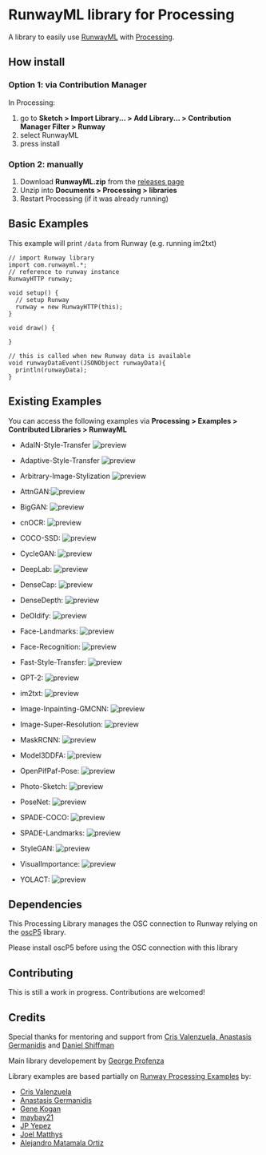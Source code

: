 # RunwayML library for Processing

A library to easily use [RunwayML](https://runwayml.com) with [Processing](https://processing.org/).

## How install 

### Option 1: via Contribution Manager

In Processing:

1. go to **Sketch > Import Library... > Add Library... > Contribution Manager Filter > Runway**
2. select RunwayML
3. press install

### Option 2: manually

1. Download **RunwayML.zip** from the [releases page](https://github.com/runwayml/processing-library/releases)
2. Unzip into **Documents > Processing > libraries**
3. Restart Processing (if it was already running)

## Basic Examples

This example will print `/data` from Runway (e.g. running im2txt)

```processing
// import Runway library
import com.runwayml.*;
// reference to runway instance
RunwayHTTP runway;

void setup() {
  // setup Runway
  runway = new RunwayHTTP(this);
}

void draw() {
  
}

// this is called when new Runway data is available
void runwayDataEvent(JSONObject runwayData){
  println(runwayData);
}
```

## Existing Examples

You can access the following examples via **Processing > Examples > Contributed Libraries > RunwayML**

- AdaIN-Style-Transfer ![preview](assets/examples/ada-in-style-transfer.jpg)
  
- Adaptive-Style-Transfer ![preview](assets/examples/adaptive-style-transfer.jpg)
  
- Arbitrary-Image-Stylization ![preview](assets/examples/arbitrary-image-stylization.jpg)
  
- AttnGAN:![preview](assets/examples/attn-gan.jpg)
  
- BigGAN: ![preview](assets/examples/big-gan.jpg)

- cnOCR: ![preview](assets/examples/cn-ocr.jpg)

- COCO-SSD: ![preview](assets/examples/coco-ssd.jpg)

- CycleGAN: ![preview](assets/examples/cycle-gan.jpg)

- DeepLab: ![preview](assets/examples/deep-lab.jpg)

- DenseCap: ![preview](assets/examples/dense-cap.jpg)

- DenseDepth: ![preview](assets/examples/dense-depth.jpg)

- DeOldify: ![preview](assets/examples/de-oldify.jpg)

- Face-Landmarks: ![preview](assets/examples/face-landmarks.jpg)

- Face-Recognition: ![preview](assets/examples/face-recognition)

- Fast-Style-Transfer: ![preview](assets/examples/fast-style-transfer.jpg)

- GPT-2: ![preview](assets/examples/gpt-2.jpg)

- im2txt: ![preview](assets/examples/im2txt.jpg)

- Image-Inpainting-GMCNN: ![preview](assets/examples/inpainting-gmcnn.jpg)

- Image-Super-Resolution: ![preview](assets/examples/image-super-resolution.jpg)

- MaskRCNN: ![preview](assets/examples/mask-rcnn.jpg)

- Model3DDFA: ![preview](assets/examples/3ddfa.jpg)

- OpenPifPaf-Pose: ![preview](assets/examples/open-pif-paf.jpg)

- Photo-Sketch: ![preview](assets/examples/photo-sketch.jpg)

- PoseNet: ![preview](assets/examples/posenet.jpg)

- SPADE-COCO: ![preview](assets/examples/spade-coco.jpg)

- SPADE-Landmarks: ![preview](assets/examples/spade-landmarks.jpg)

- StyleGAN: ![preview](assets/examples/style-gan.jpg)

- VisualImportance: ![preview](assets/examples/visual-importance.jpg)

- YOLACT: ![preview](assets/examples/yolact.jpg)
  

## Dependencies

This Processing Library manages the OSC connection to Runway relying on the [oscP5](http://www.sojamo.de/libraries/oscP5/) library.

Please install oscP5 before using the OSC connection with this library

## Contributing

This is still a work in progress. Contributions are welcomed!

## Credits

Special thanks for mentoring and support from [Cris Valenzuela, Anastasis Germanidis](https://runwayml.com) and [Daniel Shiffman](https://github.com/shiffman)

Main library developement by [George Profenza](https://github.com/orgicus)

Library examples are based partially on [Runway Processing Examples](https://github.com/runwayml/processing) by:

- [Cris Valenzuela](https://github.com/cvalenzuela)
- [Anastasis Germanidis](https://github.com/agermanidis)
- [Gene Kogan](https://github.com/genekogan)
- [maybay21](https://github.com/maybay21)
- [JP Yepez](https://github.com/jpyepez)
- [Joel Matthys](https://github.com/jwmatthys)
- [Alejandro Matamala Ortiz](https://github.com/matamalaortiz)